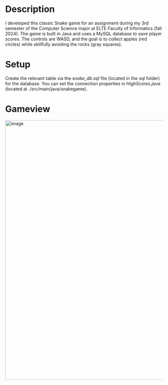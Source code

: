 # Description
I developed this classic Snake game for an assignment during my 3rd semester of the Computer Science major at ELTE Faculty of Informatics (fall 2024).
The game is built in Java and uses a MySQL database to save player scores. The controls are WASD, and the goal is to collect apples (red circles) while skillfully avoiding the rocks (gray squares).

# Setup
Create the relevant table via the *snake_db.sql* file (located in the sql folder) for the database. You can set the connection properties in *HighScores.java* (located at ./src/main/java/snakegame).

# Gameview
<img width="802" height="832" alt="image" src="https://github.com/user-attachments/assets/0caecd0b-8639-48a8-91f2-e66715263a0b" />

